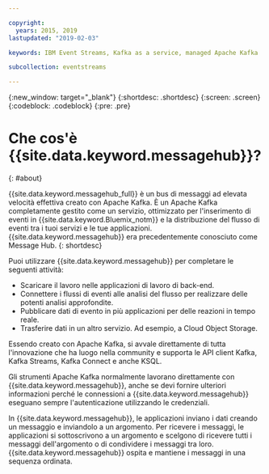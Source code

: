 ```yaml
---

copyright:
  years: 2015, 2019
lastupdated: "2019-02-03"

keywords: IBM Event Streams, Kafka as a service, managed Apache Kafka

subcollection: eventstreams

---
```


{:new_window: target="_blank"}
{:shortdesc: .shortdesc}
{:screen: .screen}
{:codeblock: .codeblock}
{:pre: .pre}

# Che cos'è {{site.data.keyword.messagehub}}?
{: #about}

{{site.data.keyword.messagehub_full}} è un bus di messaggi ad elevata velocità effettiva creato con Apache Kafka. È un Apache Kafka completamente gestito come un servizio, ottimizzato per l'inserimento di eventi in {{site.data.keyword.Bluemix_notm}} e la distribuzione del flusso di eventi tra i tuoi servizi e le tue applicazioni. {{site.data.keyword.messagehub}} era precedentemente conosciuto come Message Hub.
{: shortdesc}

Puoi utilizzare {{site.data.keyword.messagehub}} per completare
le seguenti attività:

* Scaricare il lavoro nelle applicazioni di lavoro di back-end.
* Connettere i flussi di eventi alle analisi del flusso per realizzare delle potenti analisi approfondite.
* Pubblicare dati di evento in più applicazioni per delle reazioni in tempo reale.
* Trasferire dati in un altro servizio. Ad esempio, a Cloud Object Storage.

Essendo creato con Apache Kafka, si avvale direttamente di tutta l'innovazione che ha luogo nella community e supporta le API client Kafka, Kafka Streams, Kafka Connect e anche KSQL.

Gli strumenti Apache Kafka normalmente lavorano direttamente con {{site.data.keyword.messagehub}}, anche se devi fornire ulteriori informazioni perché
le connessioni a {{site.data.keyword.messagehub}} eseguano sempre l'autenticazione utilizzando le credenziali.

In {{site.data.keyword.messagehub}}, le applicazioni inviano i dati
creando un messaggio e inviandolo a un argomento. Per ricevere i messaggi, le applicazioni si sottoscrivono a un argomento
e scelgono di ricevere tutti i messaggi dell'argomento o di condividere i messaggi tra loro.
{{site.data.keyword.messagehub}} ospita e mantiene i messaggi
in una sequenza ordinata. 





